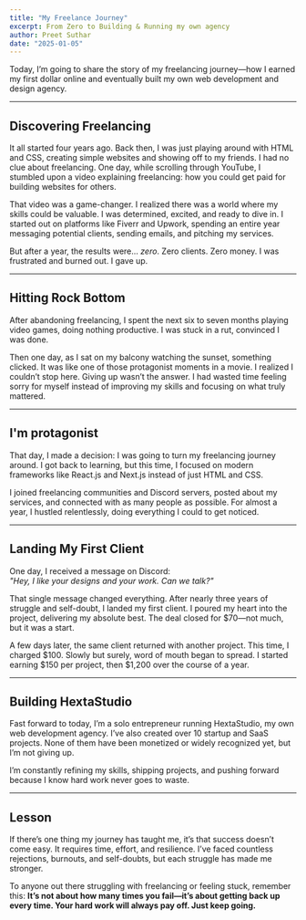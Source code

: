```yaml
---
title: "My Freelance Journey"
excerpt: From Zero to Building & Running my own agency
author: Preet Suthar
date: "2025-01-05"
---
```


Today, I’m going to share the story of my freelancing journey—how I earned my first dollar online and eventually built my own web development and design agency.

---

## Discovering Freelancing

It all started four years ago. Back then, I was just playing around with HTML and CSS, creating simple websites and showing off to my friends. I had no clue about freelancing. One day, while scrolling through YouTube, I stumbled upon a video explaining freelancing: how you could get paid for building websites for others.

That video was a game-changer. I realized there was a world where my skills could be valuable. I was determined, excited, and ready to dive in. I started out on platforms like Fiverr and Upwork, spending an entire year messaging potential clients, sending emails, and pitching my services.

But after a year, the results were... _zero_. Zero clients. Zero money. I was frustrated and burned out. I gave up.

---

## Hitting Rock Bottom

After abandoning freelancing, I spent the next six to seven months playing video games, doing nothing productive. I was stuck in a rut, convinced I was done.

Then one day, as I sat on my balcony watching the sunset, something clicked. It was like one of those protagonist moments in a movie. I realized I couldn’t stop here. Giving up wasn’t the answer. I had wasted time feeling sorry for myself instead of improving my skills and focusing on what truly mattered.

---

## I'm protagonist

That day, I made a decision: I was going to turn my freelancing journey around. I got back to learning, but this time, I focused on modern frameworks like React.js and Next.js instead of just HTML and CSS.

I joined freelancing communities and Discord servers, posted about my services, and connected with as many people as possible. For almost a year, I hustled relentlessly, doing everything I could to get noticed.

---

## Landing My First Client

One day, I received a message on Discord:  
_"Hey, I like your designs and your work. Can we talk?"_

That single message changed everything. After nearly three years of struggle and self-doubt, I landed my first client. I poured my heart into the project, delivering my absolute best. The deal closed for $70—not much, but it was a start.

A few days later, the same client returned with another project. This time, I charged $100. Slowly but surely, word of mouth began to spread. I started earning $150 per project, then $1,200 over the course of a year.

---

## Building HextaStudio

Fast forward to today, I’m a solo entrepreneur running HextaStudio, my own web development agency. I’ve also created over 10 startup and SaaS projects. None of them have been monetized or widely recognized yet, but I’m not giving up.

I’m constantly refining my skills, shipping projects, and pushing forward because I know hard work never goes to waste.

---

## Lesson

If there’s one thing my journey has taught me, it’s that success doesn’t come easy. It requires time, effort, and resilience. I’ve faced countless rejections, burnouts, and self-doubts, but each struggle has made me stronger.

To anyone out there struggling with freelancing or feeling stuck, remember this: **It’s not about how many times you fail—it’s about getting back up every time. Your hard work will always pay off. Just keep going.**
